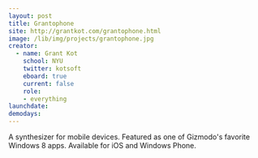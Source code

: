 ```yaml
---
layout: post
title: Grantophone
site: http://grantkot.com/grantophone.html
image: /lib/img/projects/grantophone.jpg
creator:
  - name: Grant Kot
    school: NYU
    twitter: kotsoft
    eboard: true
    current: false
    role:
    - everything
launchdate:
demodays: 
---
```

A synthesizer for mobile devices. Featured as one of Gizmodo's favorite Windows 8 apps. Available for iOS and Windows Phone.
